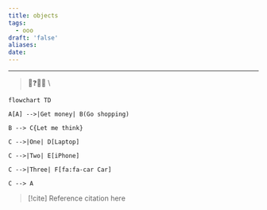 ```yaml
---
title: objects
tags:
  - ooo
draft: 'false'
aliases:
date:
---
```

---


>💭❓🧠💡 \
>

```mermaid
flowchart TD

A[A] -->|Get money| B(Go shopping)

B --> C{Let me think}

C -->|One| D[Laptop]

C -->|Two| E[iPhone]

C -->|Three| F[fa:fa-car Car]

C --> A
```

> [!cite] Reference
> citation here

